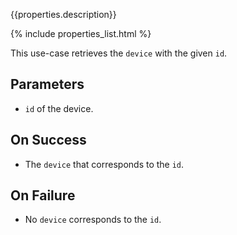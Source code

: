 {{properties.description}}

{% include properties_list.html %}

This use-case retrieves the `device` with the given `id`. 

## Parameters

- `id` of the device.

## On Success 

- The `device` that corresponds to the `id`.

## On Failure

- No `device` corresponds to the `id`.

